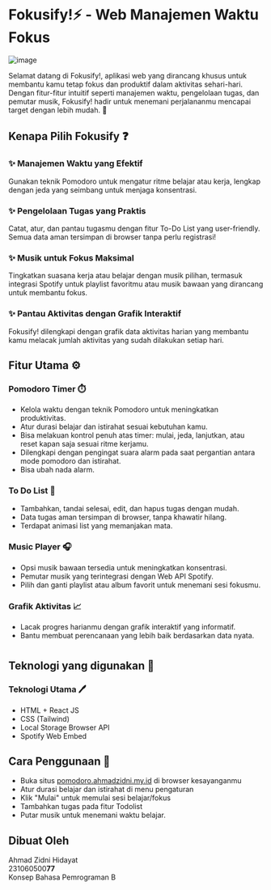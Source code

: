 # Fokusify!⚡ - Web Manajemen Waktu Fokus
![image](https://github.com/user-attachments/assets/2b092995-272d-49cb-8a0f-eb642fb316a8)

Selamat datang di Fokusify!, aplikasi web yang dirancang khusus untuk membantu kamu tetap fokus dan produktif dalam aktivitas sehari-hari. Dengan fitur-fitur intuitif seperti manajemen waktu, pengelolaan tugas, dan pemutar musik, Fokusify! hadir untuk menemani perjalananmu mencapai target dengan lebih mudah. 🎯

## Kenapa Pilih Fokusify ❓

### ✨ Manajemen Waktu yang Efektif

Gunakan teknik Pomodoro untuk mengatur ritme belajar atau kerja, lengkap dengan jeda yang seimbang untuk menjaga konsentrasi.

### ✨ Pengelolaan Tugas yang Praktis

Catat, atur, dan pantau tugasmu dengan fitur To-Do List yang user-friendly. Semua data aman tersimpan di browser tanpa perlu registrasi!

### ✨ Musik untuk Fokus Maksimal

Tingkatkan suasana kerja atau belajar dengan musik pilihan, termasuk integrasi Spotify untuk playlist favoritmu atau musik bawaan yang dirancang untuk membantu fokus.

### ✨ Pantau Aktivitas dengan Grafik Interaktif

Fokusify! dilengkapi dengan grafik data aktivitas harian yang membantu kamu melacak jumlah aktivitas yang sudah dilakukan setiap hari.

## Fitur Utama ⚙️

### Pomodoro Timer ⏱️

- Kelola waktu dengan teknik Pomodoro untuk meningkatkan produktivitas.
- Atur durasi belajar dan istirahat sesuai kebutuhan kamu.
- Bisa melakuan kontrol penuh atas timer: mulai, jeda, lanjutkan, atau reset kapan saja sesuai ritme kerjamu.
- Dilengkapi dengan pengingat suara alarm pada saat pergantian antara mode pomodoro dan istirahat.
- Bisa ubah nada alarm.

### To Do List 📝

- Tambahkan, tandai selesai, edit, dan hapus tugas dengan mudah.
- Data tugas aman tersimpan di browser, tanpa khawatir hilang.
- Terdapat animasi list yang memanjakan mata.

### Music Player 🎧

- Opsi musik bawaan tersedia untuk meningkatkan konsentrasi.
- Pemutar musik yang terintegrasi dengan Web API Spotify.
- Pilih dan ganti playlist atau album favorit untuk menemani sesi fokusmu.

### Grafik Aktivitas 📈

- Lacak progres harianmu dengan grafik interaktif yang informatif.
- Bantu membuat perencanaan yang lebih baik berdasarkan data nyata.

#

## Teknologi yang digunakan 🔧

### Teknologi Utama 🖊️

- HTML + React JS
- CSS (Tailwind)
- Local Storage Browser API
- Spotify Web Embed

## Cara Penggunaan 📖

- Buka situs <a target="_blank" href="https://pomodoro.ahmadzidni.my.id">pomodoro.ahmadzidni.my.id</a> di browser kesayanganmu
- Atur durasi belajar dan istirahat di menu pengaturan
- Klik "Mulai" untuk memulai sesi belajar/fokus
- Tambahkan tugas pada fitur Todolist
- Putar musik untuk menemani waktu belajar.

## Dibuat Oleh

Ahmad Zidni Hidayat
<br/>
231060500<b>77</b>
<br/>
Konsep Bahasa Pemrograman B
